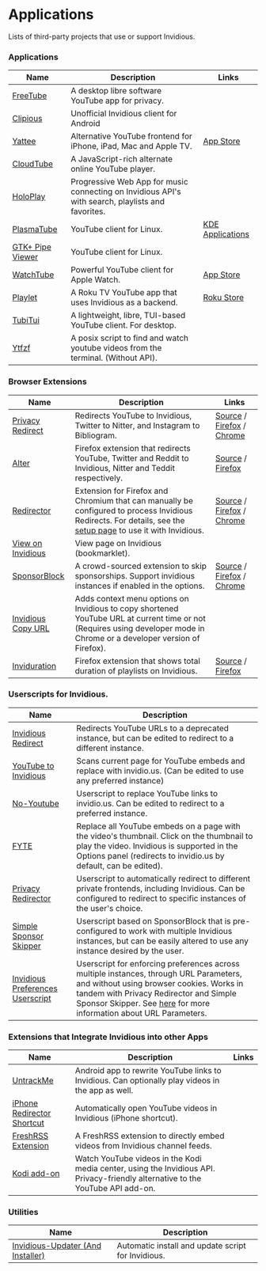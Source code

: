 # Applications

Lists of third-party projects that use or support Invidious.

### Applications
| Name | Description | Links |
| --- | --- | --- |
| [FreeTube](https://github.com/FreeTubeApp/FreeTube) | A desktop libre software YouTube app for privacy. | |
| [Clipious](https://github.com/lamarios/clipious) | Unofficial Invidious client for Android | |
| [Yattee](https://github.com/yattee/yattee) | Alternative YouTube frontend for iPhone, iPad, Mac and Apple TV. | [App Store](https://apps.apple.com/app/yattee/id1595136629) |
| [CloudTube](https://sr.ht/~cadence/tube/) | A JavaScript-rich alternate online YouTube player. | |
| [HoloPlay](https://github.com/stephane-r/holoplay-pwa)| Progressive Web App for music connecting on Invidious API's with search, playlists and favorites. | |
| [PlasmaTube](https://invent.kde.org/multimedia/plasmatube/) | YouTube client for Linux. | [KDE Applications](https://apps.kde.org/plasmatube/) |
| [GTK+ Pipe Viewer](https://github.com/trizen/pipe-viewer) | YouTube client for Linux. | |
| [WatchTube](https://github.com/WatchTubeTeam/) | Powerful YouTube client for Apple Watch. | [App Store](https://apps.apple.com/app/watchtube/id1599884909) |
| [Playlet](https://github.com/iBicha/playlet) | A Roku TV YouTube app that uses Invidious as a backend. | [Roku Store](https://channelstore.roku.com/en-ca/details/840aec36f51bfe6d96cf6db9055a372a/playlet) |
| [TubiTui](https://codeberg.org/777/TubiTui) | A lightweight, libre, TUI-based YouTube client. For desktop. | |
| [Ytfzf](https://github.com/pystardust/ytfzf) | A posix script to find and watch youtube videos from the terminal. (Without API). | |

### Browser Extensions

| Name | Description | Links |
|---|---|---|
| [Privacy Redirect](https://github.com/SimonBrazell/privacy-redirect) | Redirects YouTube to Invidious, Twitter to Nitter, and Instagram to Bibliogram. | [Source](https://github.com/SimonBrazell/privacy-redirect) / [Firefox](https://addons.mozilla.org/addon/privacy-redirect) / [Chrome](https://chrome.google.com/webstore/detail/privacy-redirect/pmcmeagblkinmogikoikkdjiligflglb) |
| [Alter](https://github.com/w3bdev1/alter) | Firefox extension that redirects YouTube, Twitter and Reddit to Invidious, Nitter and Teddit respectively. | [Source](https://github.com/w3bdev1/alter) / [Firefox](https://addons.mozilla.org/addon/alter) |
| [Redirector](https://github.com/einaregilsson/Redirector) | Extension for Firefox and Chromium that can manually be configured to process Invidious Redirects. For details, see the [setup page](./redirector.md) to use it with Invidious. | [Source](https://github.com/einaregilsson/Redirector) / [Firefox](https://addons.mozilla.org/addon/redirector) / [Chrome](https://chrome.google.com/webstore/detail/redirector/ocgpenflpmgnfapjedencafcfakcekcd) |
| [View on Invidious](https://omar.yt/722e5c15832840fe1ae8830b7c590254b9e0a45c/invidious-bookmarklet.html) | View page on Invidious (bookmarklet). | |
| [SponsorBlock](https://github.com/ajayyy/SponsorBlock) | A crowd-sourced extension to skip sponsorships. Support invidious instances if enabled in the options. | [Source](https://github.com/ajayyy/SponsorBlock) / [Firefox](https://addons.mozilla.org/addon/sponsorblock) / [Chrome](https://chrome.google.com/webstore/detail/mnjggcdmjocbbbhaepdhchncahnbgone) |
| [Invidious Copy URL](https://github.com/recette-lemon/invidious-copy-url) | Adds context menu options on Invidious to copy shortened YouTube URL at current time or not (Requires using developer mode in Chrome or a developer version of Firefox). | |
| [Inviduration](https://github.com/rsapkf/inviduration) | Firefox extension that shows total duration of playlists on Invidious. | [Source](https://github.com/rsapkf/inviduration) / [Firefox](https://addons.mozilla.org/addon/inviduration) |

### Userscripts for Invidious.

| Name | Description |
|---|---|
| [Invidious Redirect](https://greasyfork.org/en/scripts/370461-invidious-redirect) | Redirects YouTube URLs to a deprecated instance, but can be edited to redirect to a different instance. |
| [YouTube to Invidious](https://greasyfork.org/en/scripts/375264-youtube-to-invidious) | Scans current page for YouTube embeds and replace with invidio.us. (Can be edited to use any preferred instance) |
| [No-Youtube](https://github.com/mperez01/no-youtube) | Userscript to replace YouTube links to invidio.us. Can be edited to redirect to a preferred instance.
| [FYTE](https://greasyfork.org/en/scripts/9252-fyte-fast-youtube-embedded-player) | Replace all YouTube embeds on a page with the video's thumbnail. Click on the thumbnail to play the video. Invidious is supported in the Options panel (redirects to invidio.us by default, can be edited). |
| [Privacy Redirector](https://github.com/dybdeskarphet/privacy-redirector) | Userscript to automatically redirect to different private frontends, including Invidious. Can be configured to redirect to specific instances of the user's choice. |
| [Simple Sponsor Skipper](https://codeberg.org/mthsk/userscripts/src/branch/master/simple-sponsor-skipper) | Userscript based on SponsorBlock that is pre-configured to work with multiple Invidious instances, but can be easily altered to use any instance desired by the user. |
| [Invidious Preferences Userscript](https://gitlab.com/userscripts3/Invidious-Preferences-Userscript) | Userscript for enforcing preferences across multiple instances, through URL Parameters, and without using browser cookies. Works in tandem with Privacy Redirector and Simple Sponsor Skipper. See [here](https://docs.invidious.io/url-parameters/) for more information about URL Parameters. |

### Extensions that Integrate Invidious into other Apps

| Name | Description | Links |
|---|---|---|
| [UntrackMe](https://f-droid.org/en/packages/app.fedilab.nitterizeme) | Android app to rewrite YouTube links to Invidious. Can optionally play videos in the app as well. | |
| [iPhone Redirector Shortcut](https://www.icloud.com/shortcuts/6bbf26d989cf4d07a5fe1626efbc0950) | Automatically open YouTube videos in Invidious (iPhone shortcut). | |
| [FreshRSS Extension](https://github.com/tmiland/freshrss-invidious) | A FreshRSS extension to directly embed videos from Invidious channel feeds. | |
| [Kodi add-on](https://github.com/lekma/plugin.video.invidious) | Watch YouTube videos in the Kodi media center, using the Invidious API. Privacy-friendly alternative to the YouTube API add-on. | |

### Utilities

| Name | Description |
|---|---|
| [Invidious-Updater (And Installer)](https://github.com/tmiland/Invidious-Updater) | Automatic install and update script for Invidious. |
